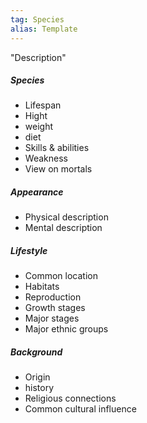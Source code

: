 ```yaml
---
tag: Species
alias: Template
---
```

"Description"
##### Species
- Lifespan
- Hight
- weight 
- diet
- Skills & abilities
- Weakness
- View on mortals
##### Appearance
- Physical description
- Mental description
##### Lifestyle
- Common location
- Habitats
- Reproduction
- Growth stages
- Major stages
- Major ethnic groups
##### Background
- Origin
- history
- Religious connections
- Common cultural influence